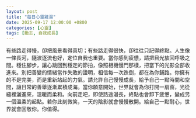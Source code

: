 ```yaml
---
layout: post
title: "每日心靈雞湯"
date: 2025-09-17 12:00:00 +0800
categories: [心靈]
tags: [勵志, 自我成長]
---
```


有些路走得慢，卻把風景看得真切；有些路走得很快，卻往往只記得終點。人生像一條長河，隨波逐流也好，定位自我也重要。當你感到疲憊，請把目光放回呼吸之間。穩住腳步，讓心跳回到穩定的節拍，像照相機慢門那樣，把當下的光影全部收進來。別把善變的情緒當作失敗的證明，相信每一次跌倒，都在為你鋪路。你擁有的不是完美，而是重新站起的力氣。請允許自己慢慢成長，給予自己一點時間和空間，讓日常的善舉逐漸累積成海。當你願意開始，世界就會為你打開一扇窗，光從縫裡灑進來，溫暖而柔和。向前走吧，即使路途漫長，終點也會卸下疲憊，變成另一個溫柔的起點。若你此刻微笑，一天的陰影就會慢慢散開。給自己一點耐心，世界就會回敬你。你值得。